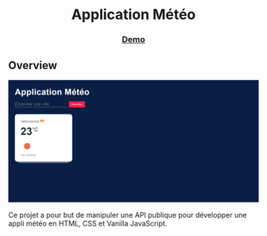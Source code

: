 <h1 align="center">Application Météo</h1>

<div align="center">
  <h3>
    <a href="https://api-weather-tr.netlify.app/">
      Demo
    </a>
  </h3>
</div>

## Overview

![screenshot](img/overview.PNG)

Ce projet a pour but de manipuler une API publique pour développer une appli météo en HTML, CSS et Vanilla JavaScript.
